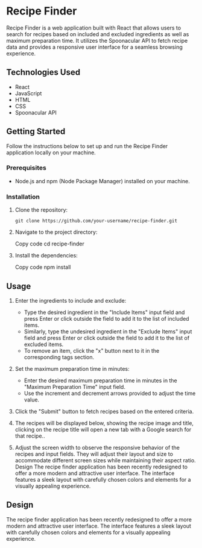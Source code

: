 # Recipe Finder

Recipe Finder is a web application built with React that allows users to search for recipes based on included and excluded ingredients as well as maximum preparation time. It utilizes the Spoonacular API to fetch recipe data and provides a responsive user interface for a seamless browsing experience.

## Technologies Used

- React
- JavaScript
- HTML
- CSS
- Spoonacular API

## Getting Started

Follow the instructions below to set up and run the Recipe Finder application locally on your machine.

### Prerequisites

- Node.js and npm (Node Package Manager) installed on your machine.

### Installation

1. Clone the repository:

   ```shell
   git clone https://github.com/your-username/recipe-finder.git

2. Navigate to the project directory:

    Copy code
    cd recipe-finder

3. Install the dependencies:

    Copy code
    npm install
## Usage

1. Enter the ingredients to include and exclude:
   - Type the desired ingredient in the "Include Items" input field and press Enter or click outside the field to add it to the list of included items.
   - Similarly, type the undesired ingredient in the "Exclude Items" input field and press Enter or click outside the field to add it to the list of excluded items.
   - To remove an item, click the "x" button next to it in the corresponding tags section.

2. Set the maximum preparation time in minutes:
   - Enter the desired maximum preparation time in minutes in the "Maximum Preparation Time" input field.
   - Use the increment and decrement arrows provided to adjust the time value.

3. Click the "Submit" button to fetch recipes based on the entered criteria.

4. The recipes will be displayed below, showing the recipe image and title, clicking on the recipe title will open a new tab with a Google search for that recipe..

5. Adjust the screen width to observe the responsive behavior of the recipes and input fields. They will adjust their layout and size to accommodate different screen sizes while maintaining their aspect ratio.
Design
The recipe finder application has been recently redesigned to offer a more modern and attractive user interface. The interface features a sleek layout with carefully chosen colors and elements for a visually appealing experience.
## Design

The recipe finder application has been recently redesigned to offer a more modern and attractive user interface. The interface features a sleek layout with carefully chosen colors and elements for a visually appealing experience.